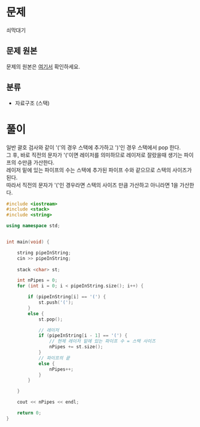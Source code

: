 # 문제
쇠막대기
## 문제 원본
문제의 원본은 [여기서](https://www.acmicpc.net/problem/10799) 확인하세요.

## 분류
* 자료구조 (스택)

# 풀이

일반 괄호 검사와 같이 '('의 경우 스택에 추가하고 ')'인 경우 스택에서 pop 한다.   
그 후, 바로 직전의 문자가 '('이면 레이저를 의미하므로 레이저로 잘랐을때 생기는 파이프의 수만큼 가산한다.   
레이저 밑에 있는 파이프의 수는 스택에 추가된 파이프 수와 같으므로 스택의 사이즈가 된다.   
따라서 직전의 문자가 '('인 경우라면 스택의 사이즈 만큼 가산하고 아니라면 1을 가산한다.

``` c++
#include <iostream>
#include <stack>
#include <string>

using namespace std;


int main(void) {

    string pipeInString;
    cin >> pipeInString;
    
    stack <char> st;

    int nPipes = 0;
    for (int i = 0; i < pipeInString.size(); i++) {

        if (pipeInString[i] == '(') {
            st.push('(');
        }
        else {
            st.pop();

            // 레이저
            if (pipeInString[i - 1] == '(') {
                // 현제 레이저 밑에 있는 파이프 수 = 스택 사이즈
                nPipes += st.size();
            }
            // 파이프의 끝
            else {
                nPipes++;
            }
        }

    }

    cout << nPipes << endl;

    return 0;
}
```
